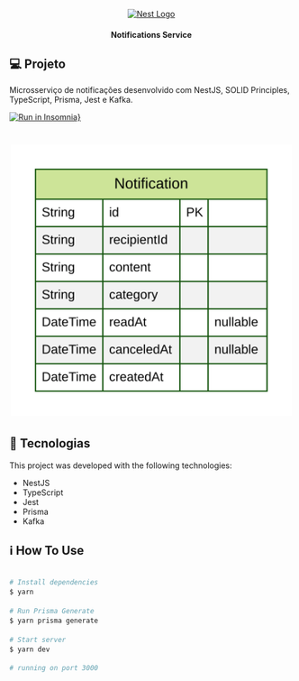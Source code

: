 <p align="center">
  <a href="http://nestjs.com/" target="blank"><img src="https://nestjs.com/img/logo-small.svg" width="200" alt="Nest Logo" /></a>
</p>

<h4 align="center"> 
	Notifications Service
</h4>

## 💻 Projeto

Microsserviço de notificações desenvolvido com NestJS, SOLID Principles, TypeScript, Prisma, Jest e Kafka.

[![Run in Insomnia}](https://insomnia.rest/images/run.svg)](<https://insomnia.rest/run/?label=Notifications%20Service%20(Ignite%20Lab)&uri=https%3A%2F%2Fraw.githubusercontent.com%2Ffellipeutaka%2Fignite-lab-nest%2Fmain%2FInsomnia.json>)

<h1 align="center">
  <img alt="ERD" title="ERD" src="github/ERD.svg" width="500px" />
</h1>

## 🚀 Tecnologias

This project was developed with the following technologies:

- NestJS
- TypeScript
- Jest
- Prisma
- Kafka

## ℹ️ How To Use

```bash

# Install dependencies
$ yarn

# Run Prisma Generate
$ yarn prisma generate

# Start server
$ yarn dev

# running on port 3000
```